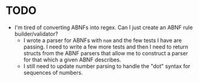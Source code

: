 # TODO

- I'm tired of converting ABNFs into regex. Can I just create an ABNF rule builder/validator?
  - I wrote a parser for ABNFs with `nom` and the few tests I have are passing. I need to write a
    few more tests and then I need to return structs from the ABNF parsers that allow me to
    construct a parser for that which a given ABNF describes.
  - I still need to update number parsing to handle the "dot" syntax for sequences of numbers.